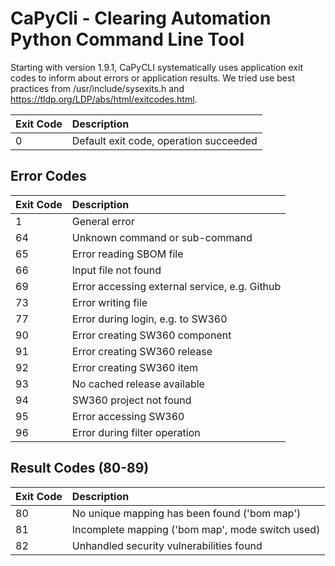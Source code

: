 <!--
# SPDX-FileCopyrightText: (c) 2018-2023 Siemens
# SPDX-License-Identifier: MIT
-->

# CaPyCli - Clearing Automation Python Command Line Tool

Starting with version 1.9.1, CaPyCLI systematically uses application exit codes
to inform about errors or application results. We tried use best practices from
/usr/include/sysexits.h and https://tldp.org/LDP/abs/html/exitcodes.html.

| Exit Code     | Description                                    |
|:--------------|:-----------------------------------------------|
| 0             | Default exit code, operation succeeded         |

## Error Codes

| Exit Code     | Description                                    |
|:--------------|:-----------------------------------------------|
| 1             | General error                                  |
| 64            | Unknown command or sub-command                 |
| 65            | Error reading SBOM file                        |
| 66            | Input file not found                           |
| 69            | Error accessing external service, e.g. Github  |
| 73            | Error writing file                             |
| 77            | Error during login, e.g. to SW360              |
| 90            | Error creating SW360 component                 |
| 91            | Error creating SW360 release                   |
| 92            | Error creating SW360 item                      |
| 93            | No cached release available                    |
| 94            | SW360 project not found                        |
| 95            | Error accessing SW360                          |
| 96            | Error during filter operation                  |

## Result Codes (80-89)

| Exit Code     | Description                                      |
|:--------------|:-------------------------------------------------|
| 80            | No unique mapping has been found ('bom map')     |
| 81            | Incomplete mapping ('bom map', mode switch used) |
| 82            | Unhandled security vulnerabilities found         |
